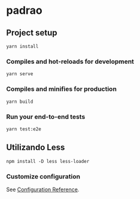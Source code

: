 # padrao

## Project setup
```
yarn install
```

### Compiles and hot-reloads for development
```
yarn serve
```

### Compiles and minifies for production
```
yarn build
```

### Run your end-to-end tests
```
yarn test:e2e
```

## Utilizando Less 
```
npm install -D less less-loader

```

### Customize configuration
See [Configuration Reference](https://cli.vuejs.org/config/).
